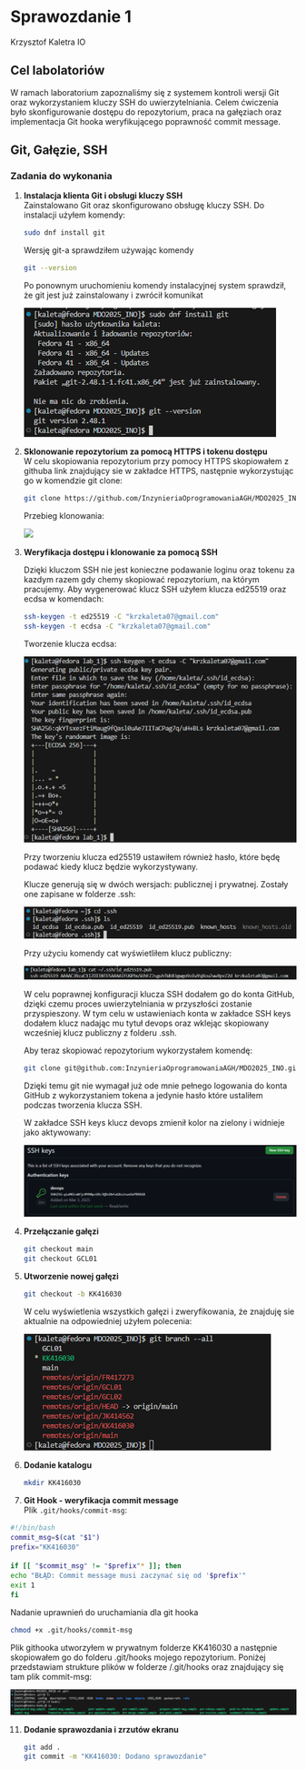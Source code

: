# Sprawozdanie 1

Krzysztof Kaletra IO

## Cel labolatoriów

W ramach laboratorium zapoznaliśmy się z systemem kontroli wersji Git oraz wykorzystaniem kluczy SSH do uwierzytelniania. Celem ćwiczenia było skonfigurowanie dostępu do repozytorium, praca na gałęziach oraz implementacja Git hooka weryfikującego poprawność commit message.

## Git, Gałęzie, SSH

### Zadania do wykonania
1. **Instalacja klienta Git i obsługi kluczy SSH**  
   Zainstalowano Git oraz skonfigurowano obsługę kluczy SSH.
   Do instalacji użyłem komendy:
   ```bash
   sudo dnf install git
   ```
   
   Wersję git-a sprawdziłem używając komendy
   ```bash
   git --version
   ```
   Po ponownym uruchomieniu komendy instalacyjnej system sprawdził, że git jest już zainstalowany i zwrócił komunikat

   ![](image_1.png)



2. **Sklonowanie repozytorium za pomocą HTTPS i tokenu dostępu**  
   W celu skopiowania repozytorium przy pomocy HTTPS skopiowałem z githuba link znajdujący sie w zakładce HTTPS, następnie wykorzystując go w komendzie git clone:
   
   ```bash
   git clone https://github.com/InzynieriaOprogramowaniaAGH/MDO2025_INO.git
   ````

   Przebieg klonowania:

   ![](image_2.png)

   <!-- Tu coś trzeba jeszcze dodać -->

3. **Weryfikacja dostępu i klonowanie za pomocą SSH**  
   
   Dzięki kluczom SSH nie jest konieczne podawanie loginu oraz tokenu za kazdym razem gdy chemy skopiować repozytorium, na którym pracujemy. Aby wygenerować klucz SSH użyłem klucza ed25519 oraz ecdsa w komendach:
   ```bash
   ssh-keygen -t ed25519 -C "krzkaleta07@gmail.com"
   ssh-keygen -t ecdsa -C "krzkaleta07@gmail.com"
   ``` 
   Tworzenie klucza ecdsa:

   ![alt text](image_3.png)

   Przy tworzeniu klucza ed25519 ustawiłem również hasło, które będę podawać kiedy klucz będzie wykorzystywany. 

   Klucze generują się w dwóch wersjach: publicznej i prywatnej. Zostały one zapisane w folderze .ssh:

   ![alt text](image_4.png)

   Przy użyciu komendy cat wyświetliłem klucz publiczny:

   ![alt text](image_5.png)

   W celu poprawnej konfiguracji klucza SSH dodałem go do konta GitHub, dzięki czemu proces uwierzytelniania w przyszłości zostanie przyspieszony. W tym celu w ustawieniach konta w zakładce SSH keys dodałem klucz nadając mu tytuł devops oraz wklejąc skopiowany wcześniej klucz publiczny z folderu .ssh. 

   Aby teraz skopiować repozytorium wykorzystałem komendę: 
   
   ```bash
   git clone git@github.com:InzynieriaOprogramowaniaAGH/MDO2025_INO.git
   ```
   Dzięki temu git nie wymagał już ode mnie pełnego logowania do konta GitHub z wykorzystaniem tokena a jedynie hasło które ustaliłem podczas tworzenia klucza SSH.  

   W zakładce SSH keys klucz devops zmienił kolor na zielony i widnieje jako aktywowany:

   ![alt text](image_6.png)


7. **Przełączanie gałęzi**  
   ```bash
   git checkout main
   git checkout GCL01
   ```

8. **Utworzenie nowej gałęzi**  
   ```bash
   git checkout -b KK416030
   ```
   W celu wyświetlenia wszystkich gałęzi i zweryfikowania, że znajduję sie aktualnie na odpowiedniej użyłem polecenia: 
   
   ![alt text](image_7.png)

9. **Dodanie katalogu**  
   ```bash
   mkdir KK416030
   ```

10. **Git Hook - weryfikacja commit message**  
   Plik `.git/hooks/commit-msg`:
   
   ```bash
   #!/bin/bash
   commit_msg=$(cat "$1")
   prefix="KK416030"

   if [[ "$commit_msg" != "$prefix"* ]]; then
   echo "BŁĄD: Commit message musi zaczynać się od '$prefix'"
   exit 1
   fi
   ```

   Nadanie uprawnień do uruchamiania dla git hooka

   ```bash
   chmod +x .git/hooks/commit-msg
   ```

   Plik githooka utworzyłem w prywatnym folderze KK416030 a następnie skopiowałem go do folderu .git/hooks mojego repozytorium. Poniżej przedstawiam strukture plików w folderze /.git/hooks oraz znajdujący się tam plik commit-msg: 

   ![alt text](image_8.png)


11. **Dodanie sprawozdania i zrzutów ekranu**  
    ```bash
    git add .
    git commit -m "KK416030: Dodano sprawozdanie"
    ```




